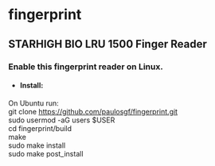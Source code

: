 # fingerprint
## STARHIGH BIO LRU 1500 Finger Reader 

### Enable this fingerprint reader on Linux.

- #### Install:
On Ubuntu run: <br>
git clone https://github.com/paulosgf/fingerprint.git <br> 
sudo usermod -aG users $USER <br> 
cd fingerprint/build <br> 
make <br> 
sudo make install <br> 
sudo make post_install <br> 
